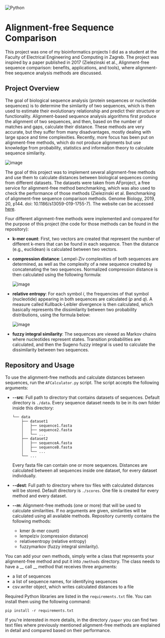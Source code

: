 ![Python](https://img.shields.io/badge/python-3670A0?style=for-the-badge&logo=python&logoColor=ffdd54)

# Alignment-free Sequence Comparison
This project was one of my bioinformatics projects I did as a student at the Faculty of Electrical Engineering and Computing in Zagreb. The project was inspired by a paper published in 2017 (Zielezinski et al., Alignment-free sequence comparison: benefits, applications, and tools), where alignment-free sequence analysis methods are discussed.

## Project Overview
The goal of biological sequence analysis (protein sequences or nucleotide sequences) is to determine the similarity of two sequences, which is then used to estimate their evolutionary relationship and predict their structure or functionality. Alignment-based sequence analysis algorithms first produce the alignment of two sequences, and then, based on the number of matches and gaps, calculate their distance. These methods are very accurate, but they suffer from many disadvantages, mostly dealing with large space and time complexities. Recently, more focus has been put on alignment-free methods, which do not produce alignments but use knowledge from probability, statistics and information theory to calculate sequence similarity.

![image](https://github.com/ivanfurac/Alignment-free-sequence-comparison/assets/73389887/3f17011e-c719-42d7-a1ac-871f9da4b10c)

The goal of this project was to implement several alignment-free methods and use them to calculate distances between biological sequences coming from different datasets. The datasets were taken from AFproject, a free service for alignment-free method benchmarking, which was also used to check the performance of those methods (Zielezinski et al. Benchmarking of alignment-free sequence comparison methods. Genome Biology, 2019, 20, p144. doi: 10.1186/s13059-019-1755-7). The website can be accessed [here](https://afproject.org/app/).

Four different alignment-free methods were implemented and compared for the purpose of this project (the code for those methods can be found in the repository):
* **k-mer count**: First, two vectors are created that represent the number of different k-mers that can be found in each sequence. Then the distance (e.g., euclidean) is calculated between two vectors.
* **compression distance**: Lempel-Ziv complexities of both sequences are determined, as well as the complexity of a new sequence created by concatenating the two sequences. Normalized compression distance is then calculated using the following formula:
  
  ![image](https://github.com/ivanfurac/Alignment-free-sequence-comparison/assets/73389887/55ef4178-681b-4d46-90f5-989d8d573eca)

* **relative entropy**: For each symbol *i*, the frequencies of that symbol (nucleotide) appearing in both sequences are calculated (*p* and *q*). A measure called Kullback-Leibler divergence is then calculated, which basically represents the dissimilarity between two probability distributions, using the formula below:
  
  ![image](https://github.com/ivanfurac/Alignment-free-sequence-comparison/assets/73389887/6078fe09-2aee-47d7-aa25-c4c7f0201dee)

* **fuzzy integral similarity**: The sequences are viewed as Markov chains where nucleotides represent states. Transition probabilities are calculated, and then the Sugeno fuzzy integral is used to calculate the dissimilarity between two sequences.

## Repository and Usage
To use the alignment-free methods and calculate distances between sequences, run the `AFCalculator.py` script. The script accepts the following arguments:
* **--src**: Full path to directory that contains datasets of sequences. Default directory is `./data`. Every sequence dataset needs to be in its own folder inside this directory:
  
  ```
  └── data
      ├── dataset1
      │   ├── sequence1.fasta
      │   ├── sequence2.fasta
      │   └── ...
      ├── dataset2
      │   ├── sequenceA.fasta
      │   ├── sequenceB.fasta
      │   └── ...
      └── ...
  ```
  
  Every fasta file can contain one or more sequences. Distances are calculated between all sequences inside one dataset, for every dataset individually.
* **--dest**: Full path to directory where tsv files with calculated distances will be stored. Default directory is `./scores`. One file is created for every method and every dataset.
* **--m**: Alignment-free methods (one or more) that will be used to calculate similarities. If no arguments are given, similarities will be calculated using all available methods. Repository currently contains the following methods:
  * kmer (k-mer count)
  * lempelziv (compression distance)
  * relativeentropy (relative entropy)
  * fuzzymarkov (fuzzy integral similarity).
 
You can add your own methods, simply write a class that represents your alignment-free method and put it into `/methods` directory. The class needs to have a __ call __ method that receives three arguments:
* a list of sequences
* a list of sequence names, for identifying sequences
* csv.writer object, which writes calculated distances to a file

Required Python libraries are listed in the `requirements.txt` file. You can install them using the following command:

```
pip install -r requirements.txt
```

If you're interested in more details, in the directory `/paper` you can find two text files where previously mentioned alignment-free methods are explained in detail and compared based on their performance.

  
